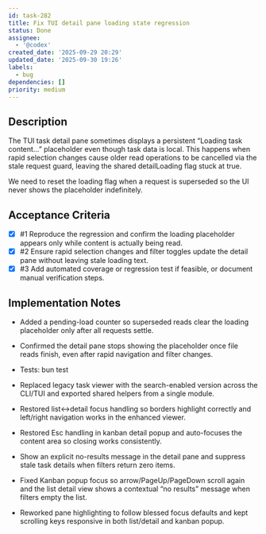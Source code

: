 ```yaml
---
id: task-282
title: Fix TUI detail pane loading state regression
status: Done
assignee:
  - '@codex'
created_date: '2025-09-29 20:29'
updated_date: '2025-09-30 19:26'
labels:
  - bug
dependencies: []
priority: medium
---
```


## Description

<!-- SECTION:DESCRIPTION:BEGIN -->
The TUI task detail pane sometimes displays a persistent “Loading task content…” placeholder even though task data is local. This happens when rapid selection changes cause older read operations to be cancelled via the stale request guard, leaving the shared detailLoading flag stuck at true.

We need to reset the loading flag when a request is superseded so the UI never shows the placeholder indefinitely.
<!-- SECTION:DESCRIPTION:END -->

## Acceptance Criteria
<!-- AC:BEGIN -->
- [x] #1 Reproduce the regression and confirm the loading placeholder appears only while content is actually being read.
- [x] #2 Ensure rapid selection changes and filter toggles update the detail pane without leaving stale loading text.
- [x] #3 Add automated coverage or regression test if feasible, or document manual verification steps.
<!-- AC:END -->

## Implementation Notes

<!-- SECTION:NOTES:BEGIN -->
- Added a pending-load counter so superseded reads clear the loading placeholder only after all requests settle.
- Confirmed the detail pane stops showing the placeholder once file reads finish, even after rapid navigation and filter changes.
- Tests: bun test

- Replaced legacy task viewer with the search-enabled version across the CLI/TUI and exported shared helpers from a single module.

- Restored list↔detail focus handling so borders highlight correctly and left/right navigation works in the enhanced viewer.

- Restored Esc handling in kanban detail popup and auto-focuses the content area so closing works consistently.

- Show an explicit no-results message in the detail pane and suppress stale task details when filters return zero items.

- Fixed Kanban popup focus so arrow/PageUp/PageDown scroll again and the list detail view shows a contextual “no results” message when filters empty the list.

- Reworked pane highlighting to follow blessed focus defaults and kept scrolling keys responsive in both list/detail and kanban popup.
<!-- SECTION:NOTES:END -->
